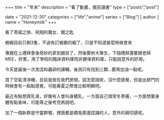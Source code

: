 +++
title = "年末"
description = "看了動畫，瘋狂讀書"
type = ["posts","post"]

date = "2021-12-30"
categories = ["life","anime"]
series = ["Blog"]
[ author ]
  name = "Honeymilk"
+++

看了奇諾之旅、飛翔的魔女、銀之匙

蝦蝦目前只剩3隻，不過有訂蝦霸的蝦了，只是不知道甚麼時候會來

專題在上禮拜會後奇妙的拿到題目了，然後要拚大專生，下個禮拜還要跟老師MEE，好累，用了學校的臨床資料庫而非健保資料庫，只能說意外的好用。

今天是最後一次測混和蟲卵的課輔，後測只有找到三顆...要再加油一點呢。

買了空氣清淨機，目前是放在我們房間，該怎麼說呢，沒什麼感覺，但是出房門的時候會有一點點感覺，可能春夏之際會比較明顯吧。

最近有點想買乳液，好像有人會叫身體乳，一方面自己很常冬季癢，一方面想要身體有點香味，可能等之後考完再說吧。

加了一個新群是守靈群喔，裡面都是嬌兔那邊認識的人，意外的親切感呢。

